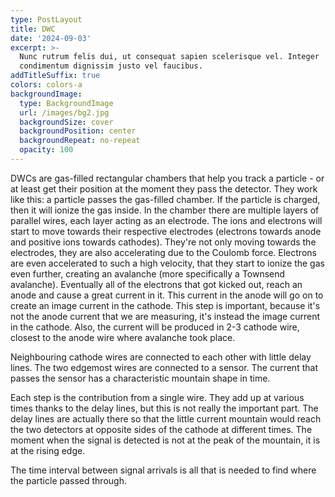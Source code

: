```yaml
---
type: PostLayout
title: DWC
date: '2024-09-03'
excerpt: >-
  Nunc rutrum felis dui, ut consequat sapien scelerisque vel. Integer
  condimentum dignissim justo vel faucibus.
addTitleSuffix: true
colors: colors-a
backgroundImage:
  type: BackgroundImage
  url: /images/bg2.jpg
  backgroundSize: cover
  backgroundPosition: center
  backgroundRepeat: no-repeat
  opacity: 100
---
```

DWCs are gas-filled rectangular chambers that help you track a particle - or at least get their position at the moment they pass the detector. They work like this: a particle passes the gas-filled chamber. If the particle is charged, then it will ionize the gas inside. In the chamber there are multiple layers of parallel wires, each layer acting as an electrode. The ions and electrons will start to move towards their respective electrodes (electrons towards anode and positive ions towards cathodes). They're not only moving towards the electrodes, they are also accelerating due to the Coulomb force. Electrons are even accelerated to such a high velocity, that they start to ionize the gas even further, creating an avalanche (more specifically a Townsend avalanche). Eventually all of the electrons that got kicked out, reach an anode and cause a great current in it. This current in the anode will go on to create an image current in the cathode. This step is important, because it's not the anode current that we are measuring, it's instead the image current in the cathode. Also, the current will be produced in 2-3 cathode wire, closest to the anode wire where avalanche took place. 

Neighbouring cathode wires are connected to each other with little delay lines. The two edgemost wires are connected to a sensor. The current that passes the sensor has a characteristic mountain shape in time.

Each step is the contribution from a single wire. They add up at various times thanks to the delay lines, but this is not really the important part. The delay lines are actually there so that the little current mountain would reach the two detectors at opposite sides of the cathode at different times. The moment when the signal is detected is not at the peak of the mountain, it is at the rising edge. 

The time interval between signal arrivals is all that is needed to find where the particle passed through.

